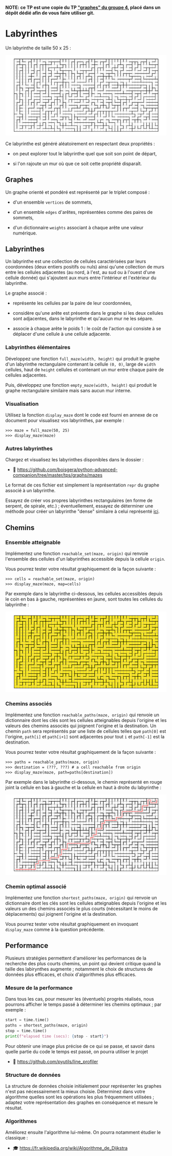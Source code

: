 **NOTE: ce TP est une copie du TP ["graphes" du groupe 4](https://github.com/boisgera/python-advanced-companion/tree/master/tps/graphs), placé dans un dépôt dédié afin de vous faire utiliser git.**

Labyrinthes
================================================================================

Un labyrinthe de taille 50 x 25 :

![Un labyrinthe dense de taille 50 x 25](images/dense_random_maze.png)

Ce labyrinthe est généré aléatoirement en respectant deux propriétés :

  - on peut explorer tout le labyrinthe quel que soit son point de départ,

  - si l'on rajoute un mur où que ce soit cette propriété disparaît.

Graphes
--------------------------------------------------------------------------------

Un graphe orienté et pondéré est représenté par le triplet composé :

  - d'un ensemble `vertices` de sommets,

  - d'un ensemble `edges` d'arêtes, représentées comme des paires de sommets,

  - d'un dictionnaire `weights` associant à chaque arête une valeur numérique.

Labyrinthes
--------------------------------------------------------------------------------

Un labyrinthe est une collection de cellules caractérisées par leurs coordonnées
(deux entiers positifs ou nuls) ainsi qu'une collection de murs entre
les cellules adjacentes (au nord, à l'est, au sud ou à l'ouest d'une cellule 
donnée) qui s'ajoutent aux murs entre l'intérieur et l'extérieur du labyrinthe.

Le graphe associé :

  - représente les cellules par la paire de leur coordonnées,

  - considère qu'une arête est présente dans le graphe si les deux cellules
    sont adjacentes, dans le labyrinthe et qu'aucun mur ne les sépare.

  - associe à chaque arête le poids 1 : le coût de l'action qui consiste à
    se déplacer d'une cellule à une cellule adjacente.

### Labyrinthes élémentaires

Développez une fonction `full_maze(width, height)` qui produit le graphe
d'un labyrinthe rectangulaire contenant la cellule `(0, 0)`, large de 
`width` cellules, haut de `height` cellules et contenant un mur entre
chaque paire de cellules adjacentes.

Puis, développez une fonction `empty_maze(width, height)` qui produit le
graphe rectangulaire similaire mais sans aucun mur interne.

### Visualisation

Utilisez la fonction `display_maze` dont le code est fourni en annexe de
ce document pour visualisez vos labyrinthes, par exemple :

``` pycon
>>> maze = full_maze(50, 25)
>>> display_maze(maze)
```

### Autres labyrinthes

Chargez et visualisez les labyrinthes disponibles dans le dossier :

  - 📁 <https://github.com/boisgera/python-advanced-companion/tree/master/tps/graphs/mazes>

Le format de ces fichier est simplement la représentation `repr` du graphe
associé à un labyrinthe.

Essayez de créer vos propres labyrinthes rectangulaires (en forme de
serpent, de spirale, etc.) ; éventuellement, essayez de déterminer une
méthode pour créer un labyrinthe "dense" similaire à celui représenté 
[ici](images/dense_random_maze.png).


Chemins
--------------------------------------------------------------------------------

### Ensemble atteignable

Implémentez une fonction `reachable_set(maze, origin)` qui renvoie l'ensemble
des cellules d'un labyrinthes accessible depuis la cellule `origin`.

Vous pourrez tester votre résultat graphiquement de la façon suivante :

``` pycon
>>> cells = reachable_set(maze, origin)
>>> display_maze(maze, map=cells)
```

Par exemple dans le labyrinthe ci-dessous, les cellules accessibles
depuis le coin en bas à gauche, représentées en jaune, sont toutes les
cellules du labyrinthe :

![Un labyrinthe dense de taille 50 x 25](images/dense_random_maze-reachable.png)


### Chemins associés

Implémentez une fonction `reachable_paths(maze, origin)` qui renvoie un 
dictionnaire dont les clés sont les cellules atteignables depuis l'origine
et les valeurs des chemins associés qui joignent l'origine et la destination.
Un chemin `path` sera représentés par une liste de cellules telles que
`path[0]` est l'origine, `path[i]` et `path[i+1]` sont adjacentes pour tout
`i` et `path[-1]` est la destination.

Vous pourrez tester votre résultat graphiquement de la façon suivante :

``` pycon
>>> paths = reachable_paths(maze, origin)
>>> destination = (???, ???) # a cell reachable from origin
>>> display_maze(maze, path=paths[destination])
```

Par exemple dans le labyrinthe ci-dessous, le chemin représenté en rouge joint
la cellule en bas à gauche et la cellule en haut à droite du labyrinthe :

![Un labyrinthe dense de taille 50 x 25](images/dense_random_maze-path.png) 

### Chemin optimal associé

Implémentez une fonction `shortest_paths(maze, origin)` qui renvoie un 
dictionnaire dont les clés sont les cellules atteignables depuis l'origine
et les valeurs un des chemins associés le plus courts (nécessitant le moins
de déplacements) qui joignent l'origine et la destination.

Vous pourrez tester votre résultat graphiquement en invoquant `display_maze`
comme à la question précédente.

Performance
--------------------------------------------------------------------------------

Plusieurs stratégies permettent d'améliorer les performances de la recherche
des plus courts chemins, un point qui devient critique quand la taille des
labirynthes augmente ; notamment le choix de structures de données plus 
efficaces, et choix d'algorithmes plus efficaces.

### Mesure de la performance

Dans tous les cas, pour mesurer les (éventuels) progrès réalisés,
nous pourrons afficher le temps passé à déterminer les chemins optimaux ;
par exemple :

``` python
start = time.time()
paths = shortest_paths(maze, origin)
stop = time.time()
print(f"elapsed time (secs): {stop - start}")
```

Pour obtenir une image plus précise de ce qui se passe, et savoir dans quelle 
partie du code le temps est passé, on pourra utiliser le projet

  - 🐍 <https://github.com/pyutils/line_profiler>

### Structure de données

La structure de données choisie initialement pour représenter les graphes
n'est pas nécessairement la mieux choisie. Déterminez dans votre algorithme
quelles sont les opérations les plus fréquemment utilisées ; adaptez 
votre représentation des graphes en conséquence et mesure le résultat.

### Algorithmes

Améliorez ensuite l'algorithme lui-même. On pourra notamment étudier le
classique : 

  - 🎓 <https://fr.wikipedia.org/wiki/Algorithme_de_Dijkstra>
